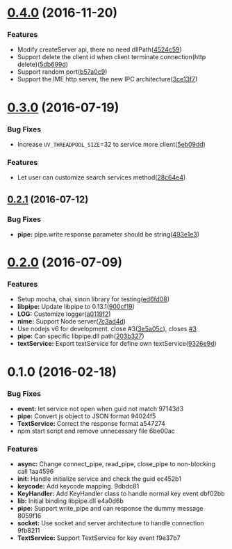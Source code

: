 <a name="0.4.0"></a>
# [0.4.0](https://github.com/jessy1092/NIME/compare/v0.3.0...v0.4.0) (2016-11-20)


### Features

* Modify createServer api, there no need dllPath([4524c59](https://github.com/jessy1092/NIME/commit/4524c59))
* Support delete the client id when client terminate connection(http delete)([5db699d](https://github.com/jessy1092/NIME/commit/5db699d))
* Support random port([b57a0c9](https://github.com/jessy1092/NIME/commit/b57a0c9))
* Support the IME http server, the new IPC architecture([3ce13f7](https://github.com/jessy1092/NIME/commit/3ce13f7))



<a name="0.3.0"></a>
# [0.3.0](https://github.com/jessy1092/NIME/compare/v0.2.1...v0.3.0) (2016-07-19)


### Bug Fixes

* Increase `UV_THREADPOOL_SIZE`=32 to service more client([5eb09dd](https://github.com/jessy1092/NIME/commit/5eb09dd))


### Features

* Let user can customize search services method([28c64e4](https://github.com/jessy1092/NIME/commit/28c64e4))



<a name="0.2.1"></a>
## [0.2.1](https://github.com/jessy1092/NIME/compare/v0.2.0...v0.2.1) (2016-07-12)


### Bug Fixes

* **pipe:** pipe.write response parameter should be string([493e1e3](https://github.com/jessy1092/NIME/commit/493e1e3))



<a name="0.2.0"></a>
# [0.2.0](https://github.com/jessy1092/NIME/compare/v0.1.0...v0.2.0) (2016-07-09)


### Features

* Setup mocha, chai, sinon library for testing([ed6fd08](https://github.com/jessy1092/NIME/commit/ed6fd08))
* **libpipe:** Update libpipe to 0.13.1([900cf19](https://github.com/jessy1092/NIME/commit/900cf19))
* **LOG:** Customize logger([a0119f2](https://github.com/jessy1092/NIME/commit/a0119f2))
* **nime:** Support Node server([7c3ad4d](https://github.com/jessy1092/NIME/commit/7c3ad4d))
* Use nodejs v6 for development. close #3([3e5a05c](https://github.com/jessy1092/NIME/commit/3e5a05c)), closes [#3](https://github.com/jessy1092/NIME/issues/3)
* **pipe:** Can specific libpipe.dll path([203b327](https://github.com/jessy1092/NIME/commit/203b327))
* **textService:** Export textService for define own textService([9326e9d](https://github.com/jessy1092/NIME/commit/9326e9d))



<a name="0.1.0"></a>
# 0.1.0 (2016-02-18)


### Bug Fixes

* **event:** let service not open when guid not match 97143d3
* **pipe:** Convert js object to JSON format 94024f5
* **TextService:** Correct the response format a547274
* npm start script and remove unnecessary file 6be00ac

### Features

* **async:** Change connect_pipe, read_pipe, close_pipe to non-blocking call 1aa4596
* **init:** Handle initialize service and check the guid ec452b1
* **keycode:** Add keycode mapping. 9dbdc81
* **KeyHandler:** Add KeyHandler class to handle normal key event dbf02bb
* **lib:** Initial binding libpipe.dll e4a0d6b
* **pipe:** Support write_pipe and can response the dummy message 8059f16
* **socket:** Use socket and server architecture to handle connection 9fb8211
* **TextService:** Support TextService for key event f9e37b7
